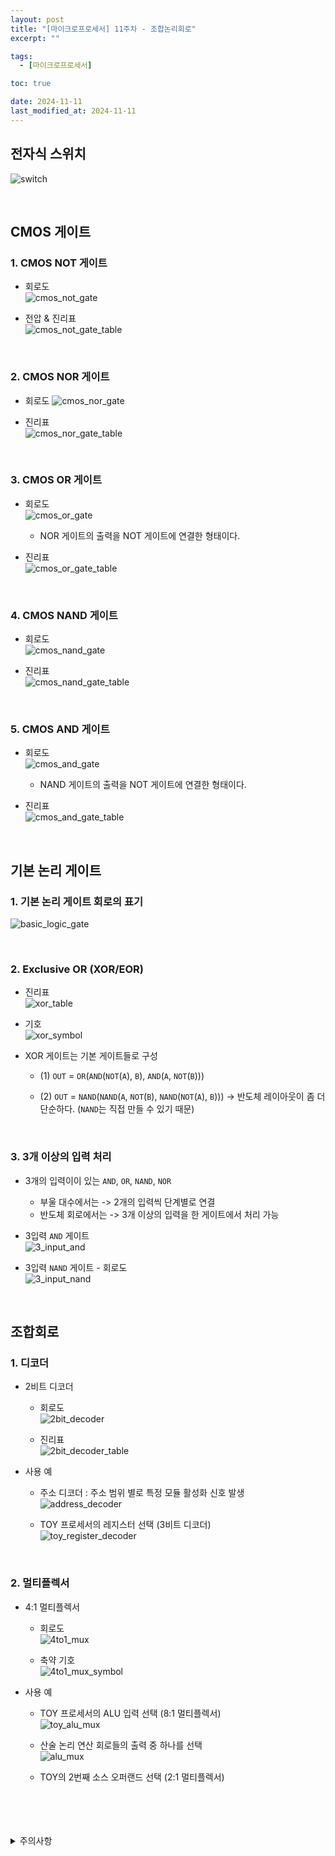 ```yaml
---
layout: post
title: "[마이크로프로세서] 11주차 - 조합논리회로"
excerpt: ""

tags:
  - [마이크로프로세서]

toc: true

date: 2024-11-11
last_modified_at: 2024-11-11
---
```

## 전자식 스위치
![switch][def]  

<br>

## CMOS 게이트
### 1. CMOS NOT 게이트
- 회로도  
![cmos_not_gate][def2]

- 전압 & 진리표  
![cmos_not_gate_table][def3]  

<br>

### 2. CMOS NOR 게이트
- 회로도
![cmos_nor_gate][def4]

- 진리표  
![cmos_nor_gate_table][def5]

<br>

### 3. CMOS OR 게이트
- 회로도  
![cmos_or_gate][def6]
  - NOR 게이트의 출력을 NOT 게이트에 연결한 형태이다.  

- 진리표  
![cmos_or_gate_table][def7]  

<br>

### 4. CMOS NAND 게이트
- 회로도  
![cmos_nand_gate][def8]

- 진리표  
![cmos_nand_gate_table][def9]

<br>

### 5. CMOS AND 게이트
- 회로도  
![cmos_and_gate][def10]
  - NAND 게이트의 출력을 NOT 게이트에 연결한 형태이다.

- 진리표  
![cmos_and_gate_table][def11]  

<br>

## 기본 논리 게이트
### 1. 기본 논리 게이트 회로의 표기
![basic_logic_gate][def12]  

<br>

### 2. Exclusive OR (XOR/EOR)
- 진리표  
![xor_table][def13]  

- 기호  
![xor_symbol][def14]  

- XOR 게이트는 기본 게이트들로 구성
  - (1) `OUT` = `OR`(`AND`(`NOT`(`A`), `B`), `AND`(`A`, `NOT`(`B`)))
  - (2) `OUT` = `NAND`(`NAND`(`A`, `NOT`(`B`), `NAND`(`NOT`(`A`), `B`)))
    -> 반도체 레이아웃이 좀 더 단순하다. (`NAND`는 직접 만들 수 있기 때문)  

    <br>

### 3. 3개 이상의 입력 처리
- 3개의 입력이이 있는 `AND`, `OR`, `NAND`, `NOR`
  - 부울 대수에서는 -> 2개의 입력씩 단계별로 연결
  - 반도체 회로에서는 -> 3개 이상의 입력을 한 게이트에서 처리 가능

- 3입력 `AND` 게이트  
![3_input_and][def15]  

- 3입력 `NAND` 게이트 - 회로도  
![3_input_nand][def16]  

<br>

## 조합회로
### 1. 디코더
- 2비트 디코더
  - 회로도  
  ![2bit_decoder][def17]

  - 진리표  
  ![2bit_decoder_table][def18]  

- 사용 예
  - 주소 디코더 : 주소 범위 별로 특정 모듈 활성화 신호 발생  
  ![address_decoder][def19]  

  - TOY 프로세서의 레지스터 선택 (3비트 디코더)  
  ![toy_register_decoder][def20]  

  <br>

### 2. 멀티플렉서
- 4:1 멀티플렉서
  - 회로도  
  ![4to1_mux][def21]  

  - 축약 기호  
  ![4to1_mux_symbol][def22]

- 사용 예
  - TOY 프로세서의 ALU 입력 선택 (8:1 멀티플렉서)  
  ![toy_alu_mux][def23]  

  - 산술 논리 연산 회로들의 출력 중 하나를 선택  
  ![alu_mux][def24]  

  - TOY의 2번째 소스 오퍼랜드 선택 (2:1 멀티플렉서)

<br>
<br>
<br>
<br>
<details>
<summary>주의사항</summary>
<div markdown="1">  

이 포스팅은 강원대학교 김용석 교수님의 마이크로프로세서 수업을 들으며 내용을 정리 한 것입니다.  
수업 내용에 대한 저작권은 교수님께 있으니,  
다른 곳으로의 무분별한 내용 복사를 자제해 주세요.  

</div>
</details>

[def]: https://i.imgur.com/WMYjFqM.png
[def2]: https://i.imgur.com/XQrUWWQ.png
[def3]: https://i.imgur.com/BWB6y2j.png
[def4]: https://i.imgur.com/3UguL5x.png
[def5]: https://i.imgur.com/iMSgoMF.png
[def6]: https://i.imgur.com/8FqMaKy.png
[def7]: https://i.imgur.com/kzNcNIm.png
[def8]: https://i.imgur.com/EZvGzrk.png
[def9]: https://i.imgur.com/aMihVrI.png
[def10]: https://i.imgur.com/ekudPnY.png
[def11]: https://i.imgur.com/twiKkQU.png
[def12]: https://i.imgur.com/I85K63q.png
[def13]: https://i.imgur.com/IaDPbeR.png
[def14]: https://i.imgur.com/cCegP7U.png
[def15]: https://i.imgur.com/RWGpMDh.png
[def16]: https://i.imgur.com/WjSIWpW.png
[def17]: https://i.imgur.com/jXwSKfs.png
[def18]: https://i.imgur.com/0YAycd2.png
[def19]: https://i.imgur.com/aHcZA2S.png
[def20]: https://i.imgur.com/ijbhTTB.png
[def21]: https://i.imgur.com/OHA0s66.png
[def22]: https://i.imgur.com/lIRUoG7.png
[def23]: https://i.imgur.com/JnY4sHo.png
[def24]: https://i.imgur.com/HfVTP7P.png